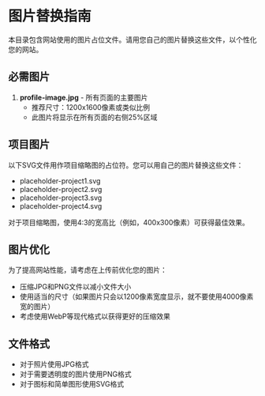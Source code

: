 # 图片替换指南

本目录包含网站使用的图片占位文件。请用您自己的图片替换这些文件，以个性化您的网站。

## 必需图片

1. **profile-image.jpg** - 所有页面的主要图片
   - 推荐尺寸：1200x1600像素或类似比例
   - 此图片将显示在所有页面的右侧25%区域

## 项目图片

以下SVG文件用作项目缩略图的占位符。您可以用自己的图片替换这些文件：

- placeholder-project1.svg
- placeholder-project2.svg
- placeholder-project3.svg
- placeholder-project4.svg

对于项目缩略图，使用4:3的宽高比（例如，400x300像素）可获得最佳效果。

## 图片优化

为了提高网站性能，请考虑在上传前优化您的图片：
- 压缩JPG和PNG文件以减小文件大小
- 使用适当的尺寸（如果图片只会以1200像素宽度显示，就不要使用4000像素宽的图片）
- 考虑使用WebP等现代格式以获得更好的压缩效果

## 文件格式

- 对于照片使用JPG格式
- 对于需要透明度的图片使用PNG格式
- 对于图标和简单图形使用SVG格式 